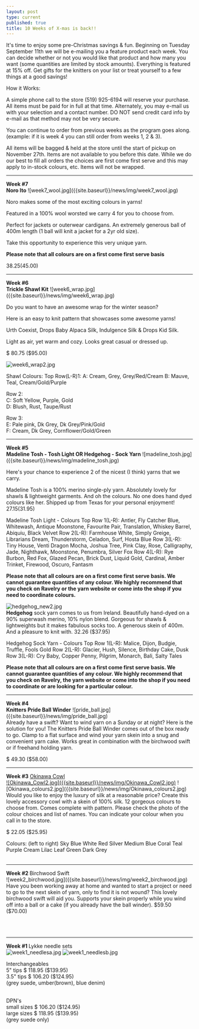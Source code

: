 ```yaml
---
layout: post
type: current
published: true
title: 10 Weeks of X-mas is back!!
---
```


It's time to enjoy some pre-Christmas savings & fun.
Beginning on Tuesday September 11th we will be e-mailing you a feature product each week.
You can decide whether or not you would like that product and how many you want (some quantities are limited by stock amounts).
Everything is featured at 15% off. 
Get gifts for the knitters on your list or treat yourself to a few things at a good savings!

How it Works:

A simple phone call to the store (519) 925-6194 will reserve your purchase. All items must be paid for in full at that time. Alternately, you may e-mail us with your selection and a contact number. DO NOT send credit card info by e-mail as that method may not be very secure.

You can continue to order from previous weeks as the program goes along. (example: if it is week 4 you can still order from weeks 1, 2 & 3).

All items will be bagged & held at the store until the start of pickup on November 27th. Items are not available to you before this date. While we do our best to fill all orders the choices are first come first serve and this may apply to in-stock colours, etc. Items will not be wrapped.
<hr>
<strong>Week #7 <br />
Noro Ito</strong>
![week7_wool.jpg]({{site.baseurl}}/news/img/week7_wool.jpg)

Noro makes some of the most exciting colours in yarns! 

Featured in a 100% wool worsted we carry 4 for you to choose from. 

Perfect for jackets or outerwear cardigans. An extremely generous ball of 400m length (1 ball will knit a jacket for a 2yr old size). 

Take this opportunity to experience this very unique yarn.

**Please note that all colours are on a first come first serve basis**

$38.25     ($45.00) 
<hr>
<strong>Week #6 <br />
Trickle Shawl Kit</strong>
![week6_wrap.jpg]({{site.baseurl}}/news/img/week6_wrap.jpg)

Do you want to have an awesome wrap for the winter season?  

Here is an easy to knit pattern that showcases some awesome yarns!  

Urth Coexist, Drops Baby Alpaca Silk, Indulgence Silk & Drops Kid Silk.  

Light as air, yet warm and cozy. Looks great casual or dressed up.

$ 80.75     ($95.00)

![week6_wrap2.jpg]({{site.baseurl}}/news/img/week6_wrap2.jpg)

Shawl Colours:
Top Row(L-R)1: 
A: Cream, Grey, Grey/Red/Cream
B: Mauve, Teal, Cream/Gold/Purple

Row 2:  
C: Soft Yellow, Purple, Gold   
D:  Blush, Rust, Taupe/Rust

Row 3:  
E: Pale pink, Dk Grey, Dk Grey/Pink/Gold   
F: Cream, Dk Grey, Cornflower/Gold/Green

<hr>
<strong>Week #5 <br />
Madeline Tosh - Tosh Light OR Hedgehog - Sock Yarn</strong>
![madeline_tosh.jpg]({{site.baseurl}}/news/img/madeline_tosh.jpg)


Here's your chance to experience 2 of the nicest (I think) yarns that we carry. 

Madeline Tosh is a 100% merino single-ply yarn. Absolutely lovely for shawls & lightweight garments. And oh the colours. No one does hand dyed colours like her. Shipped up from Texas for your personal enjoyment!
$27.15     ($31.95)
 
Madeline Tosh Light - Colours
Top Row 1(L-R): Antler, Fly Catcher Blue, Whitewash, Antique Moonstone, Favourite Pair, Translation, Whiskey Barrel, Abiquiu, Black Velvet
Row 2(L-R): Farmhouse White, Simply Greige, Librarians Dream, Thunderstorm, 
      Celadon, Surf, Hosta Blue
Row 3(L-R): Tiny House, Venti Dragon Mocha, Joshua Tree, Pink Clay, Rose,
      Calligraphy, Jade, Nighthawk, Moonstone, Penumbra, Silver Fox
Row 4(L-R): Rye Burbon, Red Fox, Glazed Pecan, Brick Dust, Liquid Gold, Cardinal, Amber Trinket, Firewood, Oscuro, Fantasm

**Please note that all colours are on a first come first serve basis. We cannot guarantee quantities of any colour.  We highly recommend that you check on Ravelry or the yarn website or come into the shop if you need to coordinate colours.**

![hedgehog_new2.jpg]({{site.baseurl}}/news/img/hedgehog_new.jpg)<br /><strong>Hedgehog</strong> sock yarn comes to us from Ireland. Beautifully hand-dyed on a 90% superwash merino, 10% nylon blend. Gorgeous for shawls & lightweights but it makes fabulous socks too. A generous skein of 400m. And a pleasure to knit with. 
32.26     ($37.95)

Hedgehog Sock Yarn - Colours
Top Row 1(L-R): Malice, Dijon, Budgie, Truffle, Fools Gold
Row 2(L-R): Glacier, Hush, Silence, Birthday Cake, Dusk
Row 3(L-R): Cry Baby, Copper Penny, Pilgrim, Monarch, Bali, Salty Tales
                                                                                                  
**Please note that all colours are on a first come first serve basis. We cannot guarantee quantities of any colour.  We highly recommend that you check on Ravelry, the yarn website or come into the shop if you need to coordinate or are looking for a particular colour.**

<hr>
<strong>Week #4 <br />
Knitters Pride Ball Winder</strong>
![pride_ball.jpg]({{site.baseurl}}/news/img/pride_ball.jpg)<br />
Already have a swift?  Want to wind yarn on a Sunday or at night?  Here is the solution for you!  The Knitters Pride Ball Winder comes out of the box ready to go. Clamp to a flat surface and wind your yarn skein into a snug and convenient yarn cake. 
Works great in combination with the birchwood swift or if freehand holding yarn.

$ 49.30     ($58.00)
<hr>
<strong>Week #3</strong>
<a href="https://www.ravelry.com/patterns/library/okinawa-cowl">Okinawa Cowl</a><br />
<a href="https://www.ravelry.com/patterns/library/okinawa-cowl">![Okinawa_Cowl2.jpg]({{site.baseurl}}/news/img/Okinawa_Cowl2.jpg)</a>
![Okinawa_colours2.jpg]({{site.baseurl}}/news/img/Okinawa_colours2.jpg)
Would you like to enjoy the luxury of silk at a reasonable price?  Create this lovely accessory cowl with a skein of 100% silk. 12 gorgeous colours to choose from. Comes complete with pattern. Please check the photo of the colour choices and list of names. You can indicate your colour when you call in to the store.

$ 22.05     ($25.95)

Colours: (left to right)
Sky Blue
White
Red
Silver
Medium Blue
Coral
Teal
Purple
Cream
Lilac
Leaf Green
Dark Grey
<br /><br />
<hr>
<strong>Week #2  </strong>
Birchwood Swift<br />
![week2_birchwood.jpg]({{site.baseurl}}/news/img/week2_birchwood.jpg)
Have you been working away at home and wanted to start a project or need to go to the next skein of yarn, only to find it is not wound? This lovely birchwood swift will aid you. Supports your skein properly while you wind off into a ball or a cake (if you already have the ball winder).
$59.50     ($70.00)

<br /><br />
<hr>

<strong>Week #1  </strong>
Lykke needle sets <br />
![week1_needlesa.jpg]({{site.baseurl}}/news/img/week1_needlesa.jpg)
![week1_needlesb.jpg]({{site.baseurl}}/news/img/week1_needlesb.jpg)

Interchangeables<br />
5" tips   $ 118.95     ($139.95)<br />
3.5" tips  $ 106.20    ($124.95)<br />
(grey suede, umber(brown), blue denim)<br /><br />

DPN's   <br />
small sizes  $ 106.20    ($124.95)<br />
large sizes   $ 118.95     ($139.95)<br />
(grey suede only)

<br /><br /><br />

